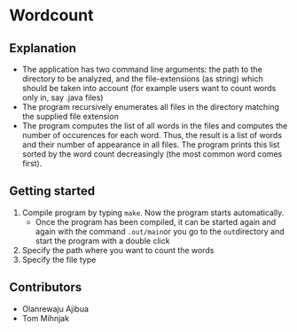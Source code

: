 # Wordcount

## Explanation
* The application has two command line arguments: the path to the directory to be analyzed, and the file-extensions (as string) which should be taken into account (for example users want to count words only in, say .java files)
* The program recursively enumerates all files in the directory matching the supplied file extension
* The program computes the list of all words in the files and computes the number of occurences for each word. Thus, the result is a list of words and their number of appearance in all files. The program prints this list sorted by the word count decreasingly (the most common word comes first).

## Getting started
1. Compile program by typing `make`. Now the program starts automatically.
   - Once the program has been compiled, it can be started again and again with the command `.out/main`or you go to the `out`directory and start the program with a double click
2. Specify the path where you want to count the words
3. Specify the file type 
  

## Contributors
* Olanrewaju Ajibua
* Tom Mihnjak
